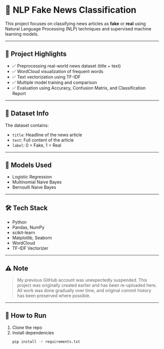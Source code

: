 # 📰 NLP Fake News Classification

This project focuses on classifying news articles as **fake** or **real** using Natural Language Processing (NLP) techniques and supervised machine learning models.

---

## 🚀 Project Highlights

- ✅ Preprocessing real-world news dataset (title + text)
- ✅ WordCloud visualization of frequent words
- ✅ Text vectorization using TF-IDF
- ✅ Multiple model training and comparison
- ✅ Evaluation using Accuracy, Confusion Matrix, and Classification Report

---

## 📁 Dataset Info

The dataset contains:

- `title`: Headline of the news article  
- `text`: Full content of the article  
- `label`: 0 = Fake, 1 = Real

---

## 🧠 Models Used

- Logistic Regression  
- Multinomial Naive Bayes  
- Bernoulli Naive Bayes

---

## 🛠️ Tech Stack

- Python  
- Pandas, NumPy  
- scikit-learn  
- Matplotlib, Seaborn  
- WordCloud  
- TF-IDF Vectorizer

---

## ⚠️ Note

> My previous GitHub account was unexpectedly suspended. This project was originally created earlier and has been re-uploaded here. All work was done gradually over time, and original commit history has been preserved where possible.

---

## 📌 How to Run

1. Clone the repo  
2. Install dependencies  
   ```bash
   pip install -r requirements.txt
